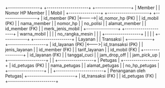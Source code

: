 +----------------+       +---------------------+       +------------------+
|    Member      |       | Nomor HP Member     |       |     Mobil        |
+----------------+       +---------------------+       +------------------+
| id_member (PK) |<----->| id_nomor_hp (PK)    |       | id_mobil (PK)    |
| nama_member    |       | nomor_hp            |       | no_polisi        |
| alamat_member  |       | id_member (FK)      |       | merk_jenis_mobil |
+----------------+       +---------------------+       | warna_mobil      |
                         |                         |       | no_rangka_mesin  |
                         |                         |       +------------------+
                         |                         |
                         |                         |
                    +------------+         +-------------------+ 
                    |  Layanan   |         |    Transaksi      |
                    +------------+         +-------------------+
                    | id_layanan (PK) |<--->| id_transaksi (PK) |
                    | jenis_layanan   |     | id_member (FK)    |
                    | tarif_layanan   |     | id_mobil (FK)     |
                    +-----------------+     | id_layanan (FK)   |
                                             | tanggal_cuci      |
                                             | jam_drop_off      |
                                             | jam_pick_up       |
                                             +-------------------+
                                                    |
                                                    |
                                             +------------------+
                                             |  Petugas         |
                                             +------------------+
                                             | id_petugas (PK)  |
                                             | nama_petugas     |
                                             | alamat_petugas   |
                                             | no_hp_petugas    |
                                             +------------------+
                                                    |
                                                    |
                                          +------------------------+
                                          | Penanganan oleh Petugas|
                                          +------------------------+
                                          | id_transaksi (FK)      |
                                          | id_petugas (FK)        |
                                          +------------------------+
